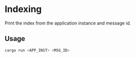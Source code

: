 # Indexing
Print the index from the application instance and message id.

## Usage

```bash
cargo run <APP_INST> <MSG_ID>
```
